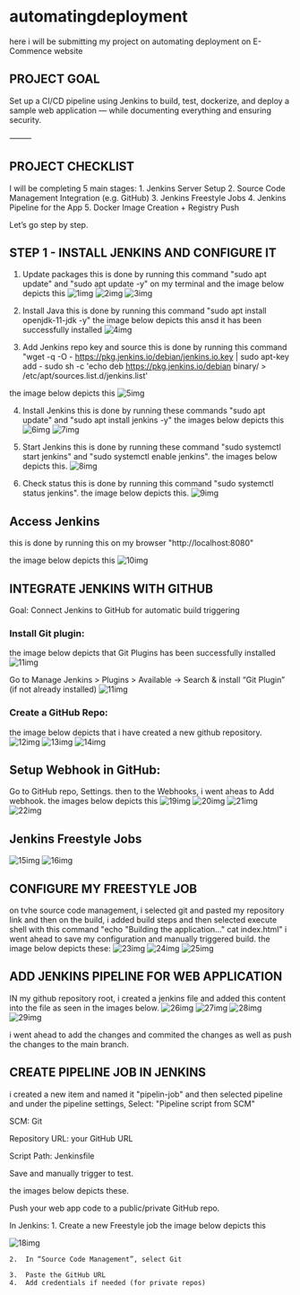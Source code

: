 # automatingdeployment
here i will be submitting my project on automating deployment on E-Commence website


## PROJECT GOAL
Set up a CI/CD pipeline using Jenkins to build, test, dockerize, and deploy a sample web application — while documenting everything and ensuring security.

⸻

## PROJECT CHECKLIST

I will be completing 5 main stages:
	1.	Jenkins Server Setup
	2.	Source Code Management Integration (e.g. GitHub)
	3.	Jenkins Freestyle Jobs
	4.	Jenkins Pipeline for the App
	5.	Docker Image Creation + Registry Push

Let’s go step by step.

## STEP 1 - INSTALL JENKINS AND CONFIGURE IT
1. Update packages 
   this is done by running this command "sudo apt update" and "sudo apt update -y" on my terminal and the image below depicts this
   ![1img](./1img.png)
   ![2img](./2img.png)
   ![3img](./3img.png)
   
2. Install Java 
   this is done by running this command "sudo apt install openjdk-11-jdk -y"
   the image below depicts this ansd it has been successfully installed
   ![4img](./4img.png)

3. Add Jenkins repo key and source
   this is done by running this command "wget -q -O - https://pkg.jenkins.io/debian/jenkins.io.key | sudo apt-key add -
sudo sh -c 'echo deb https://pkg.jenkins.io/debian binary/ > /etc/apt/sources.list.d/jenkins.list'

the image below depicts this 
![5img](./5img.png)

4. Install Jenkins
   this is done by running these commands "sudo apt update" and "sudo apt install jenkins -y"
   the images below depicts this
   ![6img](./6img.png)
   ![7img](./7img.png)

5. Start Jenkins
   this is done by running these command "sudo systemctl start jenkins" and "sudo systemctl enable jenkins". the images below depicts this.
   ![8img](./8img.png)
 

6. Check status
   this is done by running this command "sudo systemctl status jenkins". the image below depicts this.
     ![9img](./9img.png)

## Access Jenkins
this is done by running this on my browser "http://localhost:8080"

the image below depicts this 
![10img](./10img.png)

## INTEGRATE JENKINS WITH GITHUB
Goal: Connect Jenkins to GitHub for automatic build triggering

### Install Git plugin:
the image below depicts that Git Plugins has been successfully installed 
![11img](./11img.png)

Go to Manage Jenkins > Plugins > Available → Search & install “Git Plugin” (if not already installed)
![11img](./11img.png)


### Create a GitHub Repo:
the image below depicts that i have created a new github repository. 
![12img](./12img.png)
![13img](./13img.png)
![14img](./14img.png)


## Setup Webhook in GitHub:

Go to GitHub repo, Settings. then to the  Webhooks, i went aheas to Add webhook. the images below depicts this 
![19img](./19img.png)
![20img](./20img.png)
![21img](./21img.png)
![22img](./22img.png)
## Jenkins Freestyle Jobs
![15img](./15img.png)
![16img](./16img.png)

## CONFIGURE MY FREESTYLE JOB
on tvhe source code management, i selected git and pasted my repository link  and then on the build, i added build steps and then selected execute shell with this command "echo "Building the application..."
cat index.html" i went ahead to save my configuration and manually triggered build. the image below depicts these: 
![23img](./23img.png)
![24img](./24img.png)
![25img](./25img.png)

## ADD JENKINS PIPELINE FOR WEB APPLICATION
IN my github repository root, i created a jenkins file  and added this content into the file as seen in the images below. 
![26img](./26img.png)
![27img](./27img.png)
![28img](./28img.png)
![29img](./29img.png)

i went ahead to add the changes and commited the changes as well as push the changes to the main branch. 

## CREATE PIPELINE JOB IN JENKINS
i created a new item and named it "pipelin-job" and then selected pipeline and under the pipeline settings, 
Select: "Pipeline script from SCM"

SCM: Git

Repository URL: your GitHub URL

Script Path: Jenkinsfile

Save and manually trigger to test.

the images below depicts these.





Push your web app code to a public/private GitHub repo.

In Jenkins:
	1.	Create a new Freestyle job
	the image below depicts this 

![18img](./18img.png)


	2.	In “Source Code Management”, select Git

	3.	Paste the GitHub URL
	4.	Add credentials if needed (for private repos)
